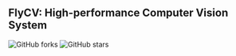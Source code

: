 ## FlyCV: High-performance Computer Vision System

![GitHub forks](https://img.shields.io/github/forks/Paddlepaddle/flycv?color=s)
![GitHub stars](https://img.shields.io/github/stars/paddlepaddle/flycv?color=orange)

